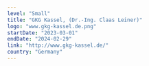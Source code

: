 ```yaml
---
level: "Small"
title: "GKG Kassel, (Dr.-Ing. Claas Leiner)"
logo: "www.gkg-kassel.de.png"
startDate: "2023-03-01"
endDate: "2024-02-29"
link: "http://www.gkg-kassel.de/"
country: "Germany"
---
```


